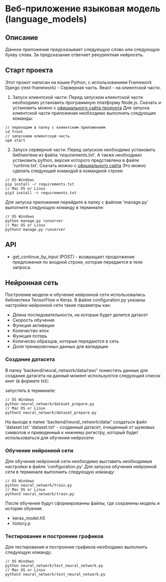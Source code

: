 # Веб-приложение языковая модель (language_models)
## Описание
Данное приложение предсказывает следующую слово или следующую букву слова. 
За предсказание отвечает рекурентная нейросеть.

## Старт проекта
Этот проект написан на языке Python, c использованием Framework Django (rest-framework) - Серверная часть. 
React - на клиентской части.
1. Запуск клиентской части:
Перед запуском клиентской части необходимо установить программную платформу Node.js.
Скачать и установить можно с [официального сайта продукта](https://nodejs.org/ru/)
Для запуска клиентской части приложения необходимо выполнить следующие команды:
```
// переходим в папку с клиентским приложением
cd front
// запускаем клиентскую часть
npm start
```
2. Запуск серверной части:
Перед запуском необходимо установить библиотеки из файла 'requirements.txt'. 
А также необходимо установить python, версия которого представлена в файле 'runtime.txt'. 
Скачать можно с [официального сайта](https://www.python.org/)
Это можно сделать следующей командой в командной строке:
```
// OS Windows
pip install -r requirements.txt
// Mac OS or Linux
pip3 install -r requirements.txt
```
Для запуска приложения перейдите в папку с файлом 'manage.py' выполните следующую команду в терминале:
```
// OS Windows
python manage.py runserver
// Mac OS or Linux
python3 manage.py runserver
```

## API
- get_continue_by_input (POST) - возвращает продолжение предложения по входной строке, которая передается в теле запроса.

## Нейронная сеть
Построение модели и обучение нейронной сети использовались библиотеки TensorFlow и Keras.
В файле configuration.py указаны настройки нейронной сети такие параметры как:
- Длина последовательности, на которые будет делится датасет
- Скорость обучения
- Функция активации
- Количество эпох
- Функция потерь
- Количесво образцов, которые передаются в сеть
- Доля тренировочных данных для валидации

### Создание датасета
В папку 'backend/neural_network/data/raw/' поместить данные для создания датасета на данный момент используются следующий список книг (в формате txt):

запустить в терминале:
```
// OS Windows
python neural_network/dataset_prepare.py
// Mac OS or Linux
python3 neural_network/dataset_prepare.py
```
На выходе в папке 'backend/neural_network/data/' создаться файл 'dataset.txt'
'dataset.txt' - созданный датасет, очищенный от шумовых символов и приведенный к нижнему регистру, который будет использоваться для обучения нейросети

### Обучение нейронной сети
Для обучения нейронной сети необходимо выставить необходимые настройки в файле 'configuration.py'
Для запуска обучения нейронной сети в терминале выполнить следующую команду:
```
// OS Windows
python neural_network/train.py
// Mac OS or Linux
python3 neural_network/train.py
```
После обучения будут сформированны файлы, где сохранены модель и история обуения:
- keras_model.h5
- history.p

### Тестирование и построение графиков
Для тестирования и построения графиков необходимо выполнить следующую команду:
```
// OS Windows
python neural_network/test_neural_network.py
// Mac OS or Linux
python3 neural_network/test_neural_network.py 
```
